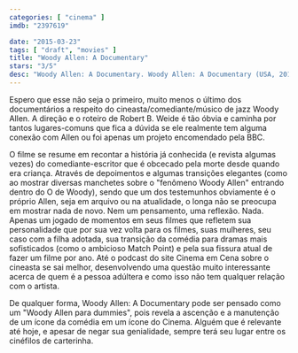 ```yaml
---
categories: [ "cinema" ]
imdb: "2397619"

date: "2015-03-23"
tags: [ "draft", "movies" ]
title: "Woody Allen: A Documentary"
stars: "3/5"
desc: "Woody Allen: A Documentary. Woody Allen: A Documentary (USA, 2012). Dirigido por Robert B. Weide. Escrito por Robert B. Weide. Com Woody Allen, Letty Aronson, Marshall Brickman, Josh Brolin, Dick Cavett, Penélope Cruz, John Cusack, Larry David, F.X. Feeney."
---
```

Espero que esse não seja o primeiro, muito menos o último dos documentários a respeito do cineasta/comediante/músico de jazz Woody Allen. A direção e o roteiro de Robert B. Weide é tão óbvia e caminha por tantos lugares-comuns que fica a dúvida se ele realmente tem alguma conexão com Allen ou foi apenas um projeto encomendado pela BBC.

O filme se resume em recontar a história já conhecida (e revista algumas vezes) do comediante-escritor que é obcecado pela morte desde quando era criança. Através de depoimentos e algumas transições elegantes (como ao mostrar diversas manchetes sobre o "fenômeno Woody Allen" entrando dentro do O de Woody), sendo que um dos testemunhos obviamente é o próprio Allen, seja em arquivo ou na atualidade, o longa não se preocupa em mostrar nada de novo. Nem um pensamento, uma reflexão. Nada. Apenas um jogado de momentos em seus filmes que refletem sua personalidade que por sua vez volta para os filmes, suas mulheres, seu caso com a filha adotada, sua transição da comédia para dramas mais sofisticados (como o ambicioso Match Point) e pela sua fissura atual de fazer um filme por ano. Até o podcast do site Cinema em Cena sobre o cineasta se sai melhor, desenvolvendo uma questão muito interessante acerca de quem é a pessoa adúltera e como isso não tem qualquer relação com o artista.

De qualquer forma, Woody Allen: A Documentary pode ser pensado como um "Woody Allen para dummies", pois revela a ascenção e a manutenção de um ícone da comédia em um ícone do Cinema. Alguém que é relevante até hoje, e apesar de negar sua genialidade, sempre terá seu lugar entre os cinéfilos de carterinha.
